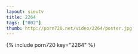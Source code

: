 ```yaml
--- 
layout: sieutv
title: 2264
tags: ["002"]
thumb: http://porn720.net/video/2264/poster.jpg
---
```

{% include porn720 key="2264" %} 
